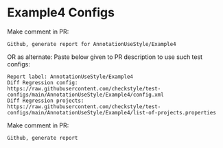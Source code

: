 # Example4 Configs
Make comment in PR:
```
Github, generate report for AnnotationUseStyle/Example4
```
OR as alternate:
Paste below given to PR description to use such test configs:
```
Report label: AnnotationUseStyle/Example4
Diff Regression config: https://raw.githubusercontent.com/checkstyle/test-configs/main/AnnotationUseStyle/Example4/config.xml
Diff Regression projects: https://raw.githubusercontent.com/checkstyle/test-configs/main/AnnotationUseStyle/Example4/list-of-projects.properties
```
Make comment in PR:
```
Github, generate report
```
